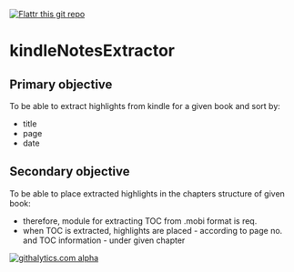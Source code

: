[![Flattr this git repo](http://api.flattr.com/button/flattr-badge-large.png)](https://flattr.com/submit/auto?user_id=birek&url=https://github.com/b1r3k/kindleNotesExtractor&title=kindleNotesExtractor&language=en_GB&tags=kindle,notes,structural%20reading&category=software) 

kindleNotesExtractor
====================

## Primary objective

To be able to extract highlights from kindle for a given book and sort by:

- title
- page
- date

## Secondary objective

To be able to place extracted highlights in the chapters structure of given book:

 - therefore, module for extracting TOC from .mobi format is req.
 - when TOC is extracted, highlights are placed - according to page no. and TOC information - under given chapter

[![githalytics.com alpha](https://cruel-carlota.pagodabox.com/ae948e8bdc9fd0b04e05ef06f089f9ed "githalytics.com")](http://githalytics.com/b1r3k/kindleNotesExtractor)